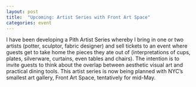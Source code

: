 ```yaml
---
layout: post
title:  "Upcoming: Artist Series with Front Art Space"
categories: event
---
```


I have been developing a Pith Artist Series whereby I bring in one or two artists (potter, sculptor, fabric
designer) and sell tickets to an event where guests get to take home the pieces they ate out of (interpretations
of cups, plates, silverware, curtains, even tables and chairs). The intention is to invite guests to think about
the overlap between aesthetic visual art and practical dining tools. This artist series is now being planned with
NYC’s smallest art gallery, Front Art Space, tentatively for mid-May.
